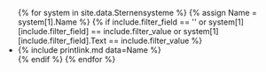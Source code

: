 <ul>
{% for system in site.data.Sternensysteme %}
    {% assign Name = system[1].Name %}
    {% if include.filter_field == '' or system[1][include.filter_field] == include.filter_value or system[1][include.filter_field].Text == include.filter_value %}
        <li>{% include printlink.md data=Name %}</li>
    {% endif %}
{% endfor %}
</ul>
